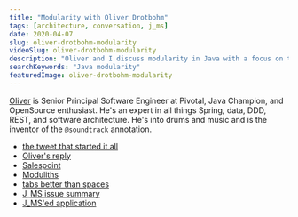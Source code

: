 ```yaml
---
title: "Modularity with Oliver Drotbohm"
tags: [architecture, conversation, j_ms]
date: 2020-04-07
slug: oliver-drotbohm-modularity
videoSlug: oliver-drotbohm-modularity
description: "Oliver and I discuss modularity in Java with a focus on the Java module system"
searchKeywords: "Java modularity"
featuredImage: oliver-drotbohm-modularity
---
```


[Oliver](https://twitter.com/odrotbohm) is Senior Principal Software Engineer at Pivotal, Java Champion, and OpenSource enthusiast.
He's an expert in all things Spring, data, DDD, REST, and software architecture.
He's into drums and music and is the inventor of the `@soundtrack` annotation.

* [the tweet that started it all](https://twitter.com/lukaseder/status/1238393568730939392)
* [Oliver's reply](https://twitter.com/odrotbohm/status/1238480137756332039)
* [Salespoint](https://github.com/st-tu-dresden/salespoint)
* [Moduliths](https://github.com/odrotbohm/moduliths)
* [tabs better than spaces](https://www.reddit.com/r/javascript/comments/c8drjo/nobody_talks_about_the_real_reason_to_use_tabs/)
* [J_MS issue summary](https://openjdk.java.net/projects/jigsaw/spec/issues/)
* [J_MS'ed application](https://blog.disy.net/java-modules-modularization-1/)
